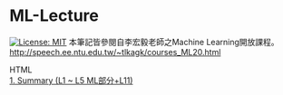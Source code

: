 # ML-Lecture
[![License: MIT](https://img.shields.io/badge/License-MIT-yellow.svg)](https://opensource.org/licenses/MIT)
本筆記皆參閱自李宏毅老師之Machine Learning開放課程。  
http://speech.ee.ntu.edu.tw/~tlkagk/courses_ML20.html  
  
HTML  
[1. Summary (L1 ~ L5 ML部分+L11)](https://abner0627.github.io/ML-Lecture/Summary/HTML/Summary_Introduction.html)
